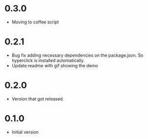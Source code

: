 # 0.3.0
* Moving to coffee script

# 0.2.1

* Bug fix adding necessary dependencies on the package.json. So hyperclick is installed automatically.
* Update readme with gif showing the demo

# 0.2.0

* Version that got released.

# 0.1.0

* Initial version
